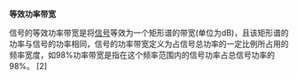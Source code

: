 **等效功率带宽**

信号的等效功率带宽是将[信号](https://baike.baidu.com/item/信号/32683)等效为一个矩形谱的带宽(单位为dB)，且该矩形谱的功率与信号的功率相同，信号的功率带宽定义为占信号总功率的一定比例所占用的频率宽度，如98%功率带宽是指在这个频率范围内的信号功率占总信号功率的98%。 [2] 